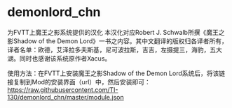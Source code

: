 # demonlord_chn
 为FVTT上魔王之影系统提供的汉化
 本汉化对应Robert J. Schwalb所撰《魔王之影Shadow of the Demon Lord》一书之内容。其中文翻译的版权归各译者所有，译者名单：欧德，艾泽拉多夫斯基，尼可波拉斯，吉吉，左摄提三，海豹，五大湖。同时也感谢该系统原作者Xacus。
 
 使用方法：在FVTT上安装魔王之影Shadow of the Demon Lord系统后，将该链接复制到Mod的安装界面（url）中，然后安装即可：https://raw.githubusercontent.com/TI-130/demonlord_chn/master/module.json
